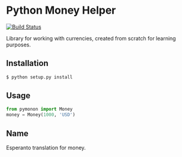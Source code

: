 # Python Money Helper

[![Build Status](https://travis-ci.org/pedroburon/pymonon.png?branch=master)](https://travis-ci.org/witoi/django-jqueryfileupload)


Library for working with currencies, created from scratch for learning purposes.

## Installation

```bash
$ python setup.py install
```

## Usage

```python
from pymonon import Money
money = Money(1000, 'USD')
```

## Name

Esperanto translation for money.
